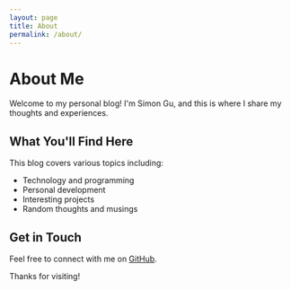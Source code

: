 ```yaml
---
layout: page
title: About
permalink: /about/
---
```


# About Me

Welcome to my personal blog! I'm Simon Gu, and this is where I share my thoughts and experiences.

## What You'll Find Here

This blog covers various topics including:
- Technology and programming
- Personal development
- Interesting projects
- Random thoughts and musings

## Get in Touch

Feel free to connect with me on [GitHub](https://github.com/simongu20070911).

Thanks for visiting!